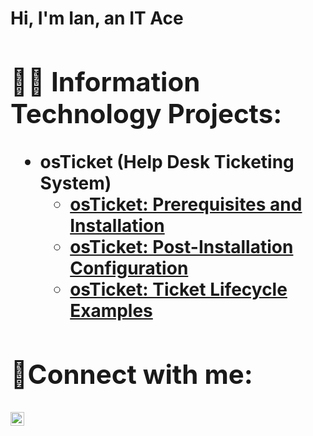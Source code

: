 <h1>Hi, I'm Ian, an IT Ace <https://www.linkedin.com/in/ian-shaw-065358267/>

<h2>👨‍💻 Information Technology Projects:</h2>

- <b>osTicket (Help Desk Ticketing System)</b>
  - [osTicket: Prerequisites and Installation](https://github.com/IanS71/osticket-prereqs)
  - [osTicket: Post-Installation Configuration](https://github.com/IanS71/post-install-config)
  - [osTicket: Ticket Lifecycle Examples](https://github.com/IanS71/ticket-lifecycle)


<h2>🤳Connect with me:</h2>

[<img align="left" alt="ian-shaw-065358267/ | LinkedIn" width="22px" src="https://cdn.jsdelivr.net/npm/simple-icons@v3/icons/linkedin.svg" />][linkedin]

[linkedin]:https://linkedin.com/in/ian-shaw-065358267/
